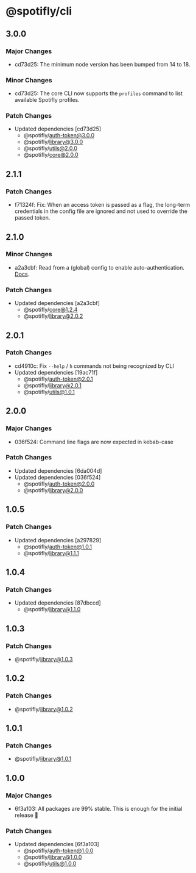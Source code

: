 # @spotifly/cli

## 3.0.0

### Major Changes

- cd73d25: The minimum node version has been bumped from 14 to 18.

### Minor Changes

- cd73d25: The core CLI now supports the `profiles` command to list available Spotifly profiles.

### Patch Changes

- Updated dependencies [cd73d25]
  - @spotifly/auth-token@3.0.0
  - @spotifly/library@3.0.0
  - @spotifly/utils@2.0.0
  - @spotifly/core@2.0.0

## 2.1.1

### Patch Changes

- f71324f: Fix: When an access token is passed as a flag, the long-term credentials in the config file are ignored and not used to override the passed token.

## 2.1.0

### Minor Changes

- a2a3cbf: Read from a (global) config to enable auto-authentication. [Docs](https://spotifly.nougat.dev/docs/command-line#configuration-and-auto-authentication).

### Patch Changes

- Updated dependencies [a2a3cbf]
  - @spotifly/core@1.2.4
  - @spotifly/library@2.0.2

## 2.0.1

### Patch Changes

- cd4910c: Fix `--help` / `h` commands not being recognized by CLI
- Updated dependencies [19ac71f]
  - @spotifly/auth-token@2.0.1
  - @spotifly/library@2.0.1
  - @spotifly/utils@1.0.1

## 2.0.0

### Major Changes

- 036f524: Command line flags are now expected in kebab-case

### Patch Changes

- Updated dependencies [6da004d]
- Updated dependencies [036f524]
  - @spotifly/auth-token@2.0.0
  - @spotifly/library@2.0.0

## 1.0.5

### Patch Changes

- Updated dependencies [a297829]
  - @spotifly/auth-token@1.0.1
  - @spotifly/library@1.1.1

## 1.0.4

### Patch Changes

- Updated dependencies [87dbccd]
  - @spotifly/library@1.1.0

## 1.0.3

### Patch Changes

- @spotifly/library@1.0.3

## 1.0.2

### Patch Changes

- @spotifly/library@1.0.2

## 1.0.1

### Patch Changes

- @spotifly/library@1.0.1

## 1.0.0

### Major Changes

- 6f3a103: All packages are 99% stable. This is enough for the initial release 🎉

### Patch Changes

- Updated dependencies [6f3a103]
  - @spotifly/auth-token@1.0.0
  - @spotifly/library@1.0.0
  - @spotifly/utils@1.0.0
